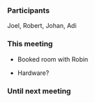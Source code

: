 ### Participants
Joel, Robert, Johan, Adi

### This meeting
* Booked room with Robin

* Hardware?

### Until next meeting
